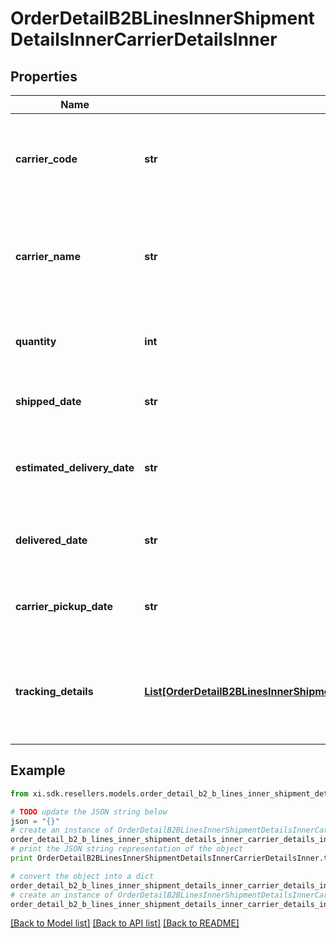 # OrderDetailB2BLinesInnerShipmentDetailsInnerCarrierDetailsInner


## Properties

Name | Type | Description | Notes
------------ | ------------- | ------------- | -------------
**carrier_code** | **str** | The carrier code for the shipment containing the line item. | [optional] 
**carrier_name** | **str** | The name of the carrier of the shipment containing the line item. | [optional] 
**quantity** | **int** | The quantity shipped of the line item. | [optional] 
**shipped_date** | **str** | The actual date when line item shipped. | [optional] 
**estimated_delivery_date** | **str** | The date the line item is expected to be delivered. | [optional] 
**delivered_date** | **str** | The actual date of delivery of the line item. | [optional] 
**carrier_pickup_date** | **str** | The actual date when carrier picked up line item. | [optional] 
**tracking_details** | [**List[OrderDetailB2BLinesInnerShipmentDetailsInnerCarrierDetailsInnerTrackingDetailsInner]**](OrderDetailB2BLinesInnerShipmentDetailsInnerCarrierDetailsInnerTrackingDetailsInner.md) | The tracking details for the shipment containing the line item. | [optional] 

## Example

```python
from xi.sdk.resellers.models.order_detail_b2_b_lines_inner_shipment_details_inner_carrier_details_inner import OrderDetailB2BLinesInnerShipmentDetailsInnerCarrierDetailsInner

# TODO update the JSON string below
json = "{}"
# create an instance of OrderDetailB2BLinesInnerShipmentDetailsInnerCarrierDetailsInner from a JSON string
order_detail_b2_b_lines_inner_shipment_details_inner_carrier_details_inner_instance = OrderDetailB2BLinesInnerShipmentDetailsInnerCarrierDetailsInner.from_json(json)
# print the JSON string representation of the object
print OrderDetailB2BLinesInnerShipmentDetailsInnerCarrierDetailsInner.to_json()

# convert the object into a dict
order_detail_b2_b_lines_inner_shipment_details_inner_carrier_details_inner_dict = order_detail_b2_b_lines_inner_shipment_details_inner_carrier_details_inner_instance.to_dict()
# create an instance of OrderDetailB2BLinesInnerShipmentDetailsInnerCarrierDetailsInner from a dict
order_detail_b2_b_lines_inner_shipment_details_inner_carrier_details_inner_form_dict = order_detail_b2_b_lines_inner_shipment_details_inner_carrier_details_inner.from_dict(order_detail_b2_b_lines_inner_shipment_details_inner_carrier_details_inner_dict)
```
[[Back to Model list]](../README.md#documentation-for-models) [[Back to API list]](../README.md#documentation-for-api-endpoints) [[Back to README]](../README.md)


